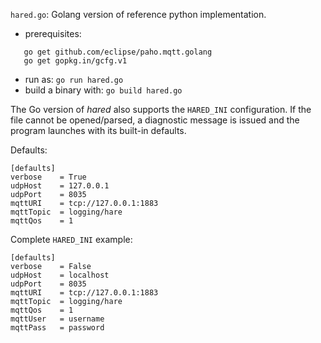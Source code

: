 `hared.go`: Golang version of reference python implementation. 

* prerequisites:
```
   go get github.com/eclipse/paho.mqtt.golang
   go get gopkg.in/gcfg.v1
```
* run as: `go run hared.go`
* build a binary with: `go build hared.go`

The Go version of _hared_ also supports the `HARED_INI` configuration. If the
file cannot be opened/parsed, a diagnostic message is issued and the program
launches with its built-in defaults.

Defaults:
```
[defaults]
verbose    = True
udpHost    = 127.0.0.1
udpPort    = 8035
mqttURI    = tcp://127.0.0.1:1883
mqttTopic  = logging/hare
mqttQos    = 1
```

Complete `HARED_INI` example:  
```
[defaults]
verbose    = False
udpHost    = localhost
udpPort    = 8035
mqttURI    = tcp://127.0.0.1:1883
mqttTopic  = logging/hare
mqttQos    = 1
mqttUser   = username
mqttPass   = password
```
